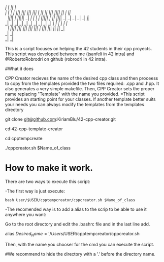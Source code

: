                                                                                                                                                  
  _|  _|      _|_|                                                                                                    _|                          
  _|  _|    _|    _|                _|_|_|  _|_|_|    _|_|_|                  _|_|_|  _|  _|_|    _|_|      _|_|_|  _|_|_|_|    _|_|    _|  _|_|  
  _|_|_|_|      _|    _|_|_|_|_|  _|        _|    _|  _|    _|  _|_|_|_|_|  _|        _|_|      _|_|_|_|  _|    _|    _|      _|    _|  _|_|      
      _|      _|                  _|        _|    _|  _|    _|              _|        _|        _|        _|    _|    _|      _|    _|  _|        
      _|    _|_|_|_|                _|_|_|  _|_|_|    _|_|_|                  _|_|_|  _|          _|_|_|    _|_|_|      _|_|    _|_|    _|        
                                           _|        _|                                                                                          
                                           _|        _|                                                                                          

This is a script focuses on helping the 42 students in their cpp proyects. This script was developed between me (jsanfeli in 42 intra) and @RobertoRobrodri
on github (robrodri in 42 intra).

#What it does

CPP Creator recieves the name of the desired cpp class and then proceess to copy from the templates provided the two files required: .cpp and .hpp.
It also generates a very simple makefile.
Then, CPP Creator sets the proper name replacing "Template" with the name you provided.
*This script provides an starting point for your classes. If another template better suits your needs you can always modify the templates from the templates directory

  git clone git@github.com:KiriamBlu/42-cpp-creator.git
  
  cd 42-cpp-template-creator
  
  cd cpptempcreate

  ./cppcreator.sh $Name_of_class

# How to make it work.

There are two ways to execute this script:

  -The first way is just execute:
    
    bash User/$USER/cpptempcreator/cppcreator.sh $Name_of_class
   
  -The recomended way is to add a alias to the scrip to be able to use it anywhere you want:
  
  Go to the root directory and edit the .bashrc file and in the last line add.
  
  alias $Desired_Name='/Users/$USER/cpptempcreator/cppcreator.sh
  
  Then, with the name you chooser for the cmd you can execute the script.
  
  #We recommend to hide the directory with a '.' before the directory name.
  
    
  
    
